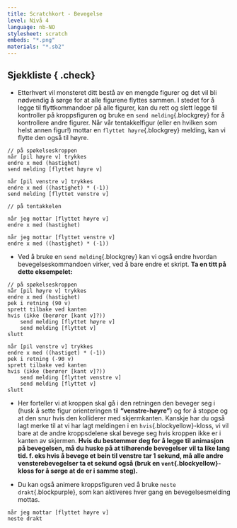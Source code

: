 ```yaml
---
title: Scratchkort - Bevegelse
level: Nivå 4
language: nb-NO
stylesheet: scratch
embeds: "*.png"
materials: "*.sb2"
---
```


## Sjekkliste { .check}

+ Etterhvert vil monsteret ditt bestå av en mengde figurer og det vil bli nødvendig å sørge for at
 alle figurene flyttes sammen. I stedet for å legge til flyttkommandoer på alle
 figurer, kan du rett og slett legge til kontroller på kroppsfiguren og bruke en `send melding`{.blockgrey}
 for å kontrollere andre figurer.  Når vår tentakkelfigur (eller en hvilken som helst annen
 figur!) mottar en `flyttet høyre`{.blockgrey} melding, kan vi flytte den også til høyre.

```blocks
// på spøkelseskroppen
når [pil høyre v] trykkes
endre x med (hastighet)
send melding [flyttet høyre v]

når [pil venstre v] trykkes
endre x med ((hastighet) * (-1))
send melding [flyttet venstre v]
```

```blocks
// på tentakkelen

når jeg mottar [flyttet høyre v]
endre x med (hastighet)

når jeg mottar [flyttet venstre v]
endre x med ((hastighet) * (-1))
```

+ Ved å bruke en `send melding`{.blockgrey} kan vi også endre hvordan bevegelseskommandoen
 virker, ved å bare endre et skript. **Ta en titt på dette eksempelet:**

```blocks
// på spøkelseskroppen
når [pil høyre v] trykkes
endre x med (hastighet)
pek i retning (90 v)
sprett tilbake ved kanten
hvis (ikke (berører [kant v]?))
	send melding [flyttet høyre v]
	send melding [flyttet v]
slutt

når [pil venstre v] trykkes
endre x med ((hastiget) * (-1))
pek i retning (-90 v)
sprett tilbake ved kanten
hvis (ikke (berører [kant v]?))
	send melding [flyttet venstre v]
	send melding [flyttet v]
slutt
```

+ Her forteller vi at kroppen skal gå i den retningen den beveger seg i (husk å sette figur orienteringen
  til **“venstre-høyre”**) og for å stoppe og at den snur hvis den kolliderer med skjermkanten. Kanskje har du også
  lagt merke til at vi har lagt meldingen i en `hvis`{.blockyellow}-kloss, vi vil bare at de andre kroppsdelene
  skal bevege seg hvis kroppen ikke er i kanten av skjermen. **Hvis du bestemmer deg for å legge til animasjon på
  bevegelsen, må du huske på at tilhørende bevegelser vil ta like lang tid. f. eks hvis å bevege et bein
  til venstre tar 1 sekund, må alle andre vensterebevegelser ta et sekund også (bruk en `vent`{.blockyellow}-kloss
  for å sørge at de er i samme steg).**

+ Du kan også animere kroppsfiguren ved å bruke `neste drakt`{.blockpurple}, som kan aktiveres hver gang en
  bevegelsesmelding mottas.

```blocks
når jeg mottar [flyttet høyre v]
neste drakt
```

